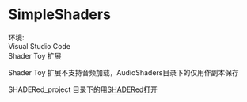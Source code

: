 # SimpleShaders
 
环境:   
Visual Studio Code  
Shader Toy 扩展

Shader Toy 扩展不支持音频加载，AudioShaders目录下的仅用作副本保存

SHADERed_project 目录下的用[SHADERed](https://github.com/dfranx/SHADERed)打开